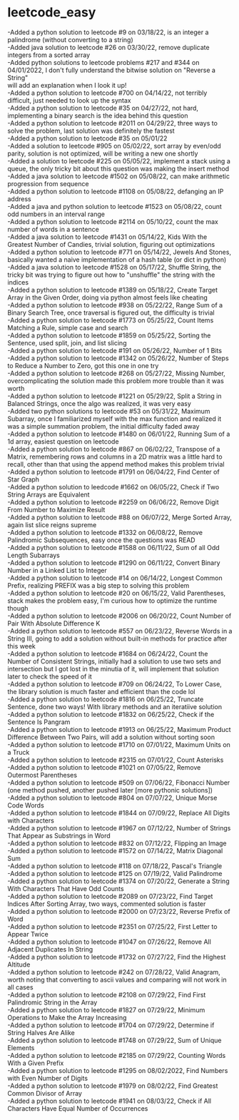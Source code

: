 # leetcode_easy

-Added a python solution to leetcode #9 on 03/18/22, is an integer a palindrome (without converting to a string)  
-Added java solution to leetcode #26 on 03/30/22, remove duplicate integers from a sorted array  
-Added python solutions to leetcode problems #217 and #344 on 04/01/2022, I don't fully understand the bitwise solution on "Reverse a String"  
will add an explanation when I look it up!<br>
-Added a python solution to leetcode #700 on 04/14/22, not terribly difficult, just needed to look up the syntax<br>
-Added a python solution to leetcode #35 on 04/27/22, not hard, implementing a binary search is the idea behind this question<br>
-Added a python solution to leetcode #2011 on 04/29/22, three ways to solve the problem, last solution was definitely the fastest<br>
-Added a python solution to leetcode #35 on 05/01/22<br>
-Added a solution to leetcode #905 on 05/02/22, sort array by even/odd parity, solution is not optimized, will be writing a new one shortly<br>
-Added a solution to leetcode #225 on 05/05/22, implement a stack using a queue, the only tricky bit about this question was making the insert method<br>
-Added a java solution to leetcode #1502 on 05/08/22, can make arithmetic progression from sequence<br>
-Added a python solution to leetcode #1108 on 05/08/22, defanging an IP address<br>
-Added a java and python solution to leetcode #1523 on 05/08/22, count odd numbers in an interval range<br>
-Added a python solution to leetcode #2114 on 05/10/22, count the max number of words in a sentence<br>
-Added a java solution to leetcode #1431 on 05/14/22, Kids With the Greatest Number of Candies, trivial solution, figuring out optimizations<br>
-Added a python solution to leetcode #771 on 05/14/22, Jewels And Stones, basically wanted a naive implementation of a hash table (or dict in python)<br>
-Added a java solution to leetcode #1528 on 05/17/22, Shuffle String, the tricky bit was trying to figure out how to "unshuffle" the string with the indices<br>
-Added a python solution to leetcode #1389 on 05/18/22, Create Target Array in the Given Order, doing via python almost feels like cheating<br>
-Added a python solution to leetcode #938 on 05/22/22, Range Sum of a Binary Search Tree, once traversal is figured out, the difficulty is trivial <br> 
-Added a python solution to leetcode #1773 on 05/25/22, Count Items Matching a Rule, simple case and search <br>
-Added a python solution to leetcode #1859 on 05/25/22, Sorting the Sentence, used split, join, and list slicing <br>
-Added a python solution to leetcode #191 on 05/26/22, Number of 1 Bits <br>
-Added a python solution to leetcode #1342 on 05/26/22, Number of Steps to Reduce a Number to Zero, got this one in one try <br>
-Added a python solution to leetcode #268 on 05/27/22, Missing Number, overcomplicating the solution made this problem more trouble than it was worth <br>
-Added a python solution to leetcode #1221 on 05/29/22, Split a String in Balanced Strings, once the algo was realized, it was very easy <br>
-Added two python solutions to leetcode #53 on 05/31/22, Maximum Subarray, once I familiarized myself with the max function and realized it was a simple summation problem, the initial difficulty faded away <br>
-Added a python solution to leetcode #1480 on 06/01/22, Running Sum of a 1d array, easiest question on leetcode<br>
-Added a python solution to leetcode #867 on 06/02/22, Transpose of a Matrix, remembering rows and columns in a 2D matrix was a little hard to recall, other than that using the append method makes this problem trivial <br>
-Added a python solution to leetcode #1791 on 06/04/22, Find Center of Star Graph <br>
-Added a python solution to leedcode #1662 on 06/05/22, Check if Two String Arrays are Equivalent <br>
-Added a python solution to leetcode #2259 on 06/06/22, Remove Digit From Number to Maximize Result <br>
-Added a python solution to leetcode #88 on 06/07/22, Merge Sorted Array, again list slice reigns supreme <br>
-Added a python solution to leetcode #1332 on 06/08/22, Remove Palindromic Subsequences, easy once the questions was READ <br>
-Added a python solution to leetcode #1588 on 06/11/22, Sum of all Odd Length Subarrays <br>
-Added a python solution to leetcode #1290 on 06/11/22, Convert Binary Number in a Linked List to Integer <br>
-Added a python solution to leetcode #14 on 06/14/22, Longest Common Prefix, realizing PREFIX was a big step to solving this problem <br>
-Added a python solution to leetcode #20 on 06/15/22, Valid Parentheses, stack makes the problem easy, I'm curious how to optimize the runtime though <br> 
-Added a python solution to leetcode #2006 on 06/20/22, Count Number of Pair With Absolute Difference K <br>
-Added a python solution to leetcode #557 on 06/23/22, Reverse Words in a String III, going to add a solution without built-in methods for practice after this week <br>
-Added a python solution to leetcode #1684 on 06/24/22, Count the Number of Consistent Strings, initially had a solution to use two sets and intersection but I got lost in the minutia of it, will implement that solution later to check the speed of it <br>
-Added a python solution to leetcode #709 on 06/24/22, To Lower Case, the library solution is much faster and efficient than the code lol <br>
-Added a python solution to leetcode #1816 on 06/25/22, Truncate Sentence, done two ways! With library methods and an iteratiive solution <br>
-Added a python solution to leetcode #1832 on 06/25/22, Check if the Sentence Is Pangram <br>
-Added a python solution to leetcode #1913 on 06/25/22, Maximum Product Difference Between Two Pairs, will add a solution without sorting soon <br>
-Added a python solution to leetcode #1710 on 07/01/22, Maximum Units on a Truck <br>
-Added a python solution to leetcode #2315 on 07/01/22, Count Asterisks <br>
-Added a python solution to leetcode #1021 on 07/05/22, Remove Outermost Parentheses <br>
-Added a python solution to leetcode #509 on 07/06/22, Fibonacci Number (one method pushed, another pushed later [more pythonic solutions]) <br>
-Added a python solution to leetcode #804 on 07/07/22, Unique Morse Code Words <br>
-Added a python solution to leetcode #1844 on 07/09/22, Replace All Digits with Characters <br>
-Added a python solution to leetcode #1967 on 07/12/22, Number of Strings That Appear as Substrings in Word <br>
-Added a python solution to leetcode #832 on 07/12/22, Flipping an Image <br>
-Added a python solution to leetcode #1572 on 07/14/22, Matrix Diagonal Sum <br>
-Added a python solution to leetcode #118 on 07/18/22, Pascal's Triangle <br>
-Added a python solution to leetcode #125 on 07/19/22, Valid Palindrome <br>
-Added a python solution to leetcode #1374 on 07/20/22, Generate a String With Characters That Have Odd Counts <br>
-Added a python solution to leetcode #2089 on 07/23/22, Find Target Indices After Sorting Array, two ways, commented solution is faster <br>
-Added a python solution to leetcode #2000 on 07/23/22, Reverse Prefix of Word <br>
-Added a python solution to leetcode #2351 on 07/25/22, First Letter to Appear Twice <br>
-Added a python solution to leetcode #1047 on 07/26/22, Remove All Adjacent Duplicates In String <br>
-Added a python solution to leetcode #1732 on 07/27/22, Find the Highest Altitude <br>
-Added a python solution to leetcode #242 on 07/28/22, Valid Anagram, worth noting that converting to ascii values and comparing will not work in all cases <br>
-Added a python solution to leetcode #2108 on 07/29/22, Find First Palindromic String in the Array <br>
-Added a python solution to leetcode #1827 on 07/29/22, Minimum Operations to Make the Array Increasing <br>
-Added a python solution to leetcode #1704 on 07/29/22, Determine if String Halves Are Alike <br>
-Added a python solution to leetcode #1748 on 07/29/22, Sum of Unique Elements <br>
-Added a python solution to leetcode #2185 on 07/29/22, Counting Words With a Given Prefix <br>
-Added a python solution to leetcode #1295 on 08/02/2022, Find Numbers with Even Number of Digits <br>
-Added a python solution to leetcode #1979 on 08/02/22, Find Greatest Common Divisor of Array <br>
-Added a python solution to leetcode #1941 on 08/03/22, Check if All Characters Have Equal Number of Occurrences <br>
